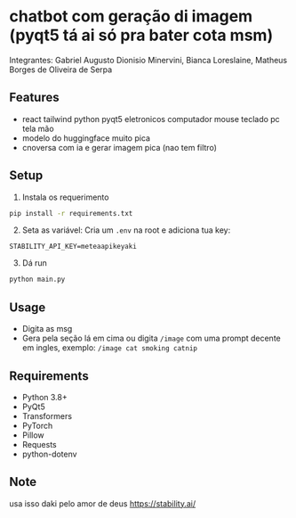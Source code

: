 # chatbot com geração di imagem (pyqt5 tá ai só pra bater cota msm)

Integrantes: Gabriel Augusto Dionisio Minervini, Bianca Loreslaine, Matheus Borges de Oliveira de Serpa

## Features

- react tailwind python pyqt5 eletronicos computador mouse teclado pc tela mão 
- modelo do huggingface muito pica
- cnoversa com ia e gerar imagem pica (nao tem filtro)

## Setup

1. Instala os requerimento
```bash
pip install -r requirements.txt
```

2. Seta as variável:
Cria um `.env` na root e adiciona tua key:
```
STABILITY_API_KEY=meteaapikeyaki
```

3. Dá run
```bash
python main.py
```

## Usage

- Digita as msg
- Gera pela seção lá em cima ou digita `/image` com uma prompt decente em ingles, exemplo: `/image cat smoking catnip`

## Requirements

- Python 3.8+
- PyQt5
- Transformers
- PyTorch
- Pillow
- Requests
- python-dotenv

## Note

usa isso daki pelo amor de deus https://stability.ai/ 
